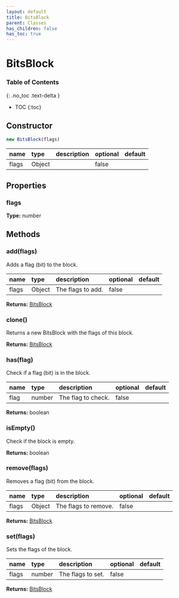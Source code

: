 ```yaml
---
layout: default
title: BitsBlock
parent: Classes
has_children: false
has_toc: true
---
```


# BitsBlock
### Table of Contents
{: .no_toc .text-delta }

- TOC
{:toc}
## Constructor
```js
new BitsBlock(flags)
```
| name | type | description | optional | default |
|:-----|:-----|:------------|:---------|:--------|
| flags | Object |  | false |  |

## Properties
### flags
**Type:** number

## Methods
### add(flags)
Adds a flag (bit) to the block.

| name | type | description | optional | default |
|:-----|:-----|:------------|:---------|:--------|
| flags | Object | The flags to add. | false |  |

**Returns:** [BitsBlock](classes/BitsBlock)

### clone()
Returns a new BitsBlock with the flags of this
block.

**Returns:** [BitsBlock](classes/BitsBlock)

### has(flag)
Check if a flag (bit) is in the block.

| name | type | description | optional | default |
|:-----|:-----|:------------|:---------|:--------|
| flag | number | The flag to check. | false |  |

**Returns:** boolean

### isEmpty()
Check if the block is empty.

**Returns:** boolean

### remove(flags)
Removes a flag (bit) from the block.

| name | type | description | optional | default |
|:-----|:-----|:------------|:---------|:--------|
| flags | Object | The flags to remove. | false |  |

**Returns:** [BitsBlock](classes/BitsBlock)

### set(flags)
Sets the flags of the block.

| name | type | description | optional | default |
|:-----|:-----|:------------|:---------|:--------|
| flags | number | The flags to set. | false |  |

**Returns:** [BitsBlock](classes/BitsBlock)

